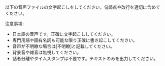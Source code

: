 以下の音声ファイルの文字起こしをしてください。句読点や改行を適切に含めてください。

注意事項:
- 日本語の音声です。正確に文字起こししてください。
- 専門用語や固有名詞も可能な限り正確に書き起こしてください。
- 音声が不明瞭な場合は[不明瞭]と記載してください。
- 背景音や雑音は無視してください。
- 話者分離やタイムスタンプは不要です。テキストのみを出力してください。